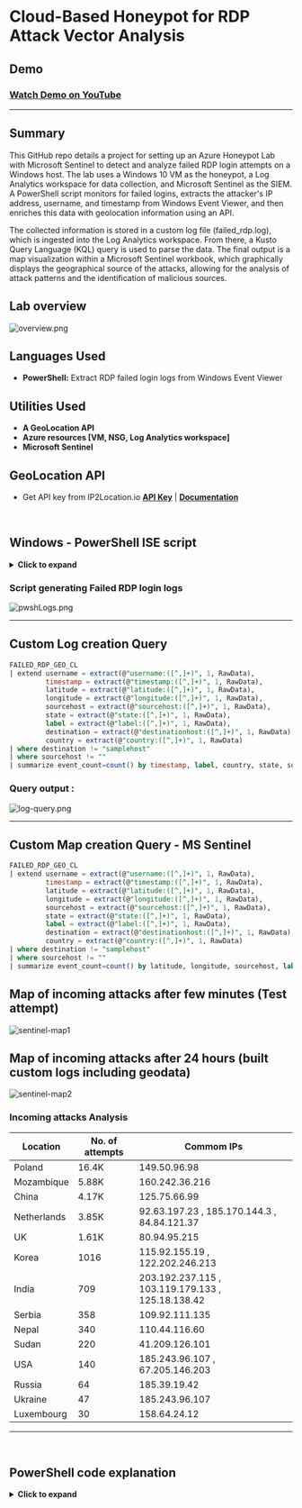 # Cloud-Based Honeypot for RDP Attack Vector Analysis

## Demo

### [Watch Demo on YouTube](https://youtu.be/zPCf84FST6E)

---

## Summary

This GitHub repo details a project for setting up an Azure Honeypot Lab with Microsoft Sentinel to detect and analyze failed RDP login attempts on a Windows host. The lab uses a Windows 10 VM as the honeypot, a Log Analytics workspace for data collection, and Microsoft Sentinel as the SIEM. A PowerShell script monitors for failed logins, extracts the attacker's IP address, username, and timestamp from Windows Event Viewer, and then enriches this data with geolocation information using an API.

The collected information is stored in a custom log file (failed_rdp.log), which is ingested into the Log Analytics workspace. From there, a Kusto Query Language (KQL) query is used to parse the data. The final output is a map visualization within a Microsoft Sentinel workbook, which graphically displays the geographical source of the attacks, allowing for the analysis of attack patterns and the identification of malicious sources.


## Lab overview

![overview.png](/res/overview.png)


## Languages Used

- **PowerShell:** Extract RDP failed login logs from Windows Event Viewer 

## Utilities Used

- **A GeoLocation API**
- **Azure resources [VM, NSG, Log Analytics workspace]**
- **Microsoft Sentinel**


## GeoLocation API

- Get API key from IP2Location.io  [**API Key**](https://ipgeolocation.io/ip-location-api.html) | [**Documentation**](https://ipgeolocation.io/documentation/ip-geolocation-api.html)

<br>

## Windows - PowerShell ISE script

<details>
    <summary><b>Click to expand</b></summary>

```
# Get API key from here: https://ip2location.io/
$API_KEY      = "77897E90281320DFE7D3DA2C37097894"
$LOGFILE_NAME = "failed_rdp.log"
$LOGFILE_PATH = "C:\ProgramData\$($LOGFILE_NAME)"

# This filter will be used to filter failed RDP events from Windows Event Viewer
$XMLFilter = @'
<QueryList> 
   <Query Id="0" Path="Security">
         <Select Path="Security">
              *[System[(EventID='4625')]]
          </Select>
    </Query>
</QueryList> 
'@

<#
    This function creates a bunch of sample log files that will be used to train the
    Extract feature in Log Analytics workspace. If you don't have enough log files to
    "train" it, it will fail to extract certain fields for some reason -_-.
    We can avoid including these fake records on our map by filtering out all logs with
    a destination host of "samplehost"
#>
Function write-Sample-Log() {
    "latitude:47.91542,longitude:-120.60306,destinationhost:samplehost,username:fakeuser,sourcehost:24.16.97.222,state:Washington,country:United States,label:United States - 24.16.97.222,timestamp:2021-10-26 03:28:29" | Out-File $LOGFILE_PATH -Append -Encoding utf8
    "latitude:-22.90906,longitude:-47.06455,destinationhost:samplehost,username:lnwbaq,sourcehost:20.195.228.49,state:Sao Paulo,country:Brazil,label:Brazil - 20.195.228.49,timestamp:2021-10-26 05:46:20" | Out-File $LOGFILE_PATH -Append -Encoding utf8
    "latitude:52.37022,longitude:4.89517,destinationhost:samplehost,username:CSNYDER,sourcehost:89.248.165.74,state:North Holland,country:Netherlands,label:Netherlands - 89.248.165.74,timestamp:2021-10-26 06:12:56" | Out-File $LOGFILE_PATH -Append -Encoding utf8
    "latitude:40.71455,longitude:-74.00714,destinationhost:samplehost,username:ADMINISTRATOR,sourcehost:72.45.247.218,state:New York,country:United States,label:United States - 72.45.247.218,timestamp:2021-10-26 10:44:07" | Out-File $LOGFILE_PATH -Append -Encoding utf8
    "latitude:33.99762,longitude:-6.84737,destinationhost:samplehost,username:AZUREUSER,sourcehost:102.50.242.216,state:Rabat-Salé-Kénitra,country:Morocco,label:Morocco - 102.50.242.216,timestamp:2021-10-26 11:03:13" | Out-File $LOGFILE_PATH -Append -Encoding utf8
    "latitude:-5.32558,longitude:100.28595,destinationhost:samplehost,username:Test,sourcehost:42.1.62.34,state:Penang,country:Malaysia,label:Malaysia - 42.1.62.34,timestamp:2021-10-26 11:04:45" | Out-File $LOGFILE_PATH -Append -Encoding utf8
    "latitude:41.05722,longitude:28.84926,destinationhost:samplehost,username:AZUREUSER,sourcehost:176.235.196.111,state:Istanbul,country:Turkey,label:Turkey - 176.235.196.111,timestamp:2021-10-26 11:50:47" | Out-File $LOGFILE_PATH -Append -Encoding utf8
    "latitude:55.87925,longitude:37.54691,destinationhost:samplehost,username:Test,sourcehost:87.251.67.98,state:null,country:Russia,label:Russia - 87.251.67.98,timestamp:2021-10-26 12:13:45" | Out-File $LOGFILE_PATH -Append -Encoding utf8
    "latitude:52.37018,longitude:4.87324,destinationhost:samplehost,username:AZUREUSER,sourcehost:20.86.161.127,state:North Holland,country:Netherlands,label:Netherlands - 20.86.161.127,timestamp:2021-10-26 12:33:46" | Out-File $LOGFILE_PATH -Append -Encoding utf8
    "latitude:17.49163,longitude:-88.18704,destinationhost:samplehost,username:Test,sourcehost:45.227.254.8,state:null,country:Belize,label:Belize - 45.227.254.8,timestamp:2021-10-26 13:13:25" | Out-File $LOGFILE_PATH -Append -Encoding utf8
    "latitude:-55.88802,longitude:37.65136,destinationhost:samplehost,username:Test,sourcehost:94.232.47.130,state:Central Federal District,country:Russia,label:Russia - 94.232.47.130,timestamp:2021-10-26 14:25:33" | Out-File $LOGFILE_PATH -Append -Encoding utf8
}

# This block of code will create the log file if it doesn't already exist
if ((Test-Path $LOGFILE_PATH) -eq $false) {
    New-Item -ItemType File -Path $LOGFILE_PATH
    write-Sample-Log
}

# Infinite Loop that keeps checking the Event Viewer logs.
while ($true)
{
    
    Start-Sleep -Seconds 1
    # This retrieves events from Windows EVent Viewer based on the filter
    $events = Get-WinEvent -FilterXml $XMLFilter -ErrorAction SilentlyContinue
    if ($Error) {
        #Write-Host "No Failed Logons found. Re-run script when a login has failed."
    }

    # Step through each event collected, get geolocation
    #    for the IP Address, and add new events to the custom log
    foreach ($event in $events) {

        # $event.properties[19] is the source IP address of the failed logon
        # This if-statement will proceed if the IP address exists (>= 5 is arbitrary, just saying if it's not empty)
        if ($event.properties[19].Value.Length -ge 5) {

            # Pick out fields from the event. These will be inserted into our new custom log
            $timestamp = $event.TimeCreated
            $year = $event.TimeCreated.Year

            $month = $event.TimeCreated.Month
            if ("$($event.TimeCreated.Month)".Length -eq 1) {
                $month = "0$($event.TimeCreated.Month)"
            }

            $day = $event.TimeCreated.Day
            if ("$($event.TimeCreated.Day)".Length -eq 1) {
                $day = "0$($event.TimeCreated.Day)"
            }
            
            $hour = $event.TimeCreated.Hour
            if ("$($event.TimeCreated.Hour)".Length -eq 1) {
                $hour = "0$($event.TimeCreated.Hour)"
            }

            $minute = $event.TimeCreated.Minute
            if ("$($event.TimeCreated.Minute)".Length -eq 1) {
                $minute = "0$($event.TimeCreated.Minute)"
            }

            $second = $event.TimeCreated.Second
            if ("$($event.TimeCreated.Second)".Length -eq 1) {
                $second = "0$($event.TimeCreated.Second)"
            }

            $timestamp = "$($year)-$($month)-$($day) $($hour):$($minute):$($second)"
            $eventId = $event.Id
            $destinationHost = $event.MachineName# Workstation Name (Destination)
            $username = $event.properties[5].Value # Account Name (Attempted Logon)
            $sourceHost = $event.properties[11].Value # Workstation Name (Source)
            $sourceIp = $event.properties[19].Value # IP Address
        

            # Get the current contents of the Log file!
            $log_contents = Get-Content -Path $LOGFILE_PATH

            # Do not write to the log file if the log already exists.
            if (-Not ($log_contents -match "$($timestamp)") -or ($log_contents.Length -eq 0)) {
            
                # Announce the gathering of geolocation data and pause for a second as to not rate-limit the API
                #Write-Host "Getting Latitude and Longitude from IP Address and writing to log" -ForegroundColor Yellow -BackgroundColor Black
                Start-Sleep -Seconds 1

                # Make web request to the geolocation API
                # For more info: https://www.ip2location.io/ip2location-documentation
                $API_ENDPOINT = "https://api.ip2location.io/?key=$($API_KEY)&ip=$($sourceIp)"
                $response = Invoke-WebRequest -UseBasicParsing -Uri $API_ENDPOINT

                # Pull Data from the API response, and store them in variables
                $responseData = $response.Content | ConvertFrom-Json
                $latitude = $responseData.latitude
                $longitude = $responseData.longitude
                $state_prov = $responseData.state_prov
                if ($state_prov -eq "") { $state_prov = "null" }
                $country = $responseData.country_name
                if ($country -eq "") {$country -eq "null"}

                # Write all gathered data to the custom log file. It will look something like this:
                #
                "latitude:$($latitude),longitude:$($longitude),destinationhost:$($destinationHost),username:$($username),sourcehost:$($sourceIp),state:$($state_prov), country:$($country),label:$($country) - $($sourceIp),timestamp:$($timestamp)" | Out-File $LOGFILE_PATH -Append -Encoding utf8

                Write-Host -BackgroundColor Black -ForegroundColor Magenta "latitude:$($latitude),longitude:$($longitude),destinationhost:$($destinationHost),username:$($username),sourcehost:$($sourceIp),state:$($state_prov),label:$($country) - $($sourceIp),timestamp:$($timestamp)"
            }
            else {
                # Entry already exists in custom log file. Do nothing, optionally, remove the # from the line below for output
                # Write-Host "Event already exists in the custom log. Skipping." -ForegroundColor Gray -BackgroundColor Black
            }
        }
    }
}
```
   
</details>

### Script generating Failed RDP login logs

![pwshLogs.png](res/pwshLogs.png)

---

## Custom Log creation Query

```sql
FAILED_RDP_GEO_CL 
| extend username = extract(@"username:([^,]+)", 1, RawData),
         timestamp = extract(@"timestamp:([^,]+)", 1, RawData),
         latitude = extract(@"latitude:([^,]+)", 1, RawData),
         longitude = extract(@"longitude:([^,]+)", 1, RawData),
         sourcehost = extract(@"sourcehost:([^,]+)", 1, RawData),
         state = extract(@"state:([^,]+)", 1, RawData),
         label = extract(@"label:([^,]+)", 1, RawData),
         destination = extract(@"destinationhost:([^,]+)", 1, RawData),
         country = extract(@"country:([^,]+)", 1, RawData)
| where destination != "samplehost"
| where sourcehost != ""
| summarize event_count=count() by timestamp, label, country, state, sourcehost, username, destination, longitude, latitude
```

### Query output :

![log-query.png](res/logQuery.png)

---

## Custom Map creation Query - MS Sentinel
```sql
FAILED_RDP_GEO_CL 
| extend username = extract(@"username:([^,]+)", 1, RawData),
         timestamp = extract(@"timestamp:([^,]+)", 1, RawData),
         latitude = extract(@"latitude:([^,]+)", 1, RawData),
         longitude = extract(@"longitude:([^,]+)", 1, RawData),
         sourcehost = extract(@"sourcehost:([^,]+)", 1, RawData),
         state = extract(@"state:([^,]+)", 1, RawData),
         label = extract(@"label:([^,]+)", 1, RawData),
         destination = extract(@"destinationhost:([^,]+)", 1, RawData),
         country = extract(@"country:([^,]+)", 1, RawData)
| where destination != "samplehost"
| where sourcehost != ""
| summarize event_count=count() by latitude, longitude, sourcehost, label, destination, country
```

## Map of incoming attacks after few minutes (Test attempt)

![sentinel-map1](res/sentinelMap1.png)


## Map of incoming attacks after 24 hours (built custom logs including geodata)

![sentinel-map2](res/sentinelMap2.png)


### Incoming attacks Analysis

| Location | No. of attempts | Commom IPs |
| -------- | -------- |------- |
| Poland  | 16.4K  | 149.50.96.98 |
| Mozambique  | 5.88K  | 160.242.36.216 |
| China  | 4.17K  | 125.75.66.99 |
| Netherlands | 3.85K | 92.63.197.23 , 185.170.144.3 , 84.84.121.37 |
| UK | 1.61K | 80.94.95.215 |
| Korea | 1016 | 115.92.155.19 , 122.202.246.213 |
| India | 709 | 203.192.237.115 , 103.119.179.133 , 125.18.138.42 |
| Serbia | 358 | 109.92.111.135 |
| Nepal | 340 | 110.44.116.60 |
| Sudan | 220 | 41.209.126.101 |
| USA | 140 | 185.243.96.107 , 67.205.146.203 |
| Russia | 64 | 185.39.19.42 |
| Ukraine | 47 | 185.243.96.107 |
| Luxembourg | 30 | 158.64.24.12 |


---

<br>
<h2>PowerShell code explanation</h2>

<details>
    <summary><b>Click to expand</b></summary>
    <br>
    
1. **API Key and Log File Setup:**

   $API_KEY = "<your API KEY goes here>"   
   $LOGFILE_NAME = "failed_rdp.log"   
   $LOGFILE_PATH = "C:\ProgramData\$($LOGFILE_NAME)"

- `API_KEY`: This variable stores the API key obtained from "https://ipgeolocation.io/" to access their geolocation service.
- `LOGFILE_NAME`: The name of the log file.
- `LOGFILE_PATH`: The full path where the log file will be stored.

2. **XML Filter for Event Viewer:**
   
   $XMLFilter = @' *[System[(EventID='4625')]] '@

- This XML filter is used to retrieve specific events from the Windows Event Viewer (Security log) with EventID '4625', which typically indicates failed RDP login attempts.

3. **Creating Sample Log Entries:**

   Function write-Sample-Log() {
       # ... (sample log entries for training purposes)
   }

- This function creates sample log entries that will be used to "train" the log analytics workspace's extraction feature.

4. **Checking and Creating Log File:**

   if ((Test-Path $LOGFILE_PATH) -eq $false) {
       New-Item -ItemType File -Path $LOGFILE_PATH
       write-Sample-Log
   }

- Checks if the log file exists. If not, it creates a new log file and writes sample log entries using the `write-Sample-Log` function.

5. **Infinite Loop to Monitor Event Viewer:**

   while ($true) {
       # ... (code inside the loop to continuously check Event Viewer)
   }

- This sets up an infinite loop to continuously check the Event Viewer for failed RDP login attempts.

6. **Event Processing:**

   foreach ($event in $events) {
       # ... (code to process each event and extract relevant information)
   }

- Processes each event retrieved from the Event Viewer, extracts relevant information such as timestamp, event ID, source and destination host, username, and source IP.

7. **Geolocation Retrieval and Logging:**
   
   if ($event.properties[19].Value.Length -ge 5) {
       # ... (code to retrieve geolocation based on IP address and log the information)
   }

- Checks if the event contains a valid source IP address, then uses the IP address to retrieve geolocation information using the "https://api.ipgeolocation.io/" API, and logs the relevant information.

This script continuously monitors failed RDP login attempts in the Windows Event Viewer, extracts relevant details, fetches geolocation information for the source IP addresses, and logs this information into a custom log file.

Of course! Here are the explanations with headlines for each part:

8. **Extracting Date and Time Components**

$month = $event.TimeCreated.Month
if ("$($event.TimeCreated.Month)".Length -eq 1) {
    $month = "0$($event.TimeCreated.Month)"
}

- Extracts the month from the event timestamp and ensures a two-digit representation.

9. **Formatting the Timestamp**

$timestamp = "$($year)-$($month)-$($day) $($hour):$($minute):$($second)"

- Constructs a timestamp in the format: "YYYY-MM-DD HH:MM:SS" using the extracted date and time components.

10. **Extracting Event Information**

$eventId = $event.Id
$destinationHost = $event.MachineName
$username = $event.properties[5].Value
$sourceHost = $event.properties[11].Value
$sourceIp = $event.properties[19].Value

- Extracts relevant information from the event, such as Event ID, destination host, username, source host, and source IP.

11. **Checking Log File and Timestamp**

$log_contents = Get-Content -Path $LOGFILE_PATH
if (-Not ($log_contents -match "$($timestamp)") -or ($log_contents.Length -eq 0)) {
    # ... (code inside this block)
}
else {
    # ... (code to handle when the entry already exists in the log file)
}

- Checks if the log entry with the current timestamp already exists or if the log file is empty.

12. **Processing Geolocation Data and Writing to Log file**
  Start-Sleep -Seconds 1

                # Make web request to the geolocation API
                # For more info: https://ipgeolocation.io/documentation/ip-geolocation-api.html
                $API_ENDPOINT = "https://api.ipgeolocation.io/ipgeo?apiKey=$($API_KEY)&ip=$($sourceIp)"
                $response = Invoke-WebRequest -UseBasicParsing -Uri $API_ENDPOINT

                # Pull Data from the API response, and store them in variables
                $responseData = $response.Content | ConvertFrom-Json
                $latitude = $responseData.latitude
                $longitude = $responseData.longitude
                $state_prov = $responseData.state_prov
                if ($state_prov -eq "") { $state_prov = "null" }
                $country = $responseData.country_name
                if ($country -eq "") {$country -eq "null"}

                # Write all gathered data to the custom log file. It will look something like this:
                #
                "latitude:$($latitude),longitude:$($longitude),destinationhost:$($destinationHost),username:$($username),sourcehost:$($sourceIp),state:$($state_prov), country:$($country),label:$($country) - $($sourceIp),timestamp:$($timestamp)" | Out-File $LOGFILE_PATH -Append -Encoding utf8

                Write-Host -BackgroundColor Black -ForegroundColor Magenta "latitude:$($latitude),longitude:$($longitude),destinationhost:$($destinationHost),username:$($username),sourcehost:$($sourceIp),state:$($state_prov),label:$($country) - $($sourceIp),timestamp:$($timestamp)"
            }

- Contains the code to retrieve geolocation data based on the source IP and process the retrieved information.
- Constructs a log entry with extracted event and geolocation information and writes it to the log file.

13. **Handling Existing Log Entry**

else {
    # ... (code to handle when the entry already exists in the log file)
}

- Contains code to handle the case when an entry with the current timestamp already exists in the log file. In this provided code, it's left empty and does nothing.

<br>

</details>
